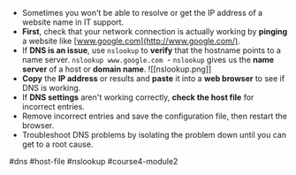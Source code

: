 -   Sometimes you won't be able to resolve or get the IP address of a website name in IT support.
-   **First**, check that your network connection is actually working by **pinging** a website like [www.google.com](http://www.google.com/).
-   If **DNS is an issue**, use `nslookup` to **verify** that the hostname points to a name server.
	`nslookup www.google.com`
 -   `nslookup` gives us the **name server** of a host or **domain name**.
![[nslookup.png]]
-   **Copy** the **IP address** or results and **paste** it into a **web browser** to see if DNS is working.
-   If **DNS settings** aren't working correctly, **check the host file** for incorrect entries.
-   Remove incorrect entries and save the configuration file, then restart the browser.
-   Troubleshoot DNS problems by isolating the problem down until you can get to a root cause.

#dns #host-file #nslookup #course4-module2 